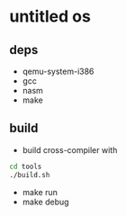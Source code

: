 # untitled os

## deps

- qemu-system-i386
- gcc
- nasm
- make

## build

- build cross-compiler with
```sh
cd tools
./build.sh
```
- make run
- make debug
